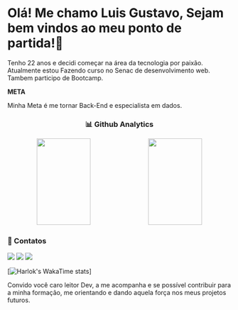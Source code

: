 
# Olá! Me chamo Luis Gustavo, Sejam bem vindos ao meu ponto de partida!🚀
Tenho 22 anos e decidi começar na área da tecnologia por paixão. Atualmente estou Fazendo curso no Senac de desenvolvimento web. Tambem participo de Bootcamp.

**META**

Minha Meta é me tornar Back-End e especialista em dados.


<div align="center">
 <h3>📊 Github Analytics</h3>
  <img width="49%" height="195px" src= "https://github-readme-stats.vercel.app/api?username=LuisgrbDev&theme=tokyonight" /> 
  <img width="49%" height="195px" src= "https://github-readme-stats.vercel.app/api/top-langs/?username=LuisgrbDev&layout=compact&theme=tokyonight"/>
</div>



<div> 
  <h3>📍 Contatos</h3>
  <a href="https://instagram.com/dezdejunho.l/" target="_blank"><img src="https://img.shields.io/badge/-Instagram-%23E4405F?style=for-the-badge&logo=instagram&logoColor=white" target="_blank"></a>
  <a href = "luisgrbenvindo@gmail.com"><img src="https://img.shields.io/badge/-Gmail-%23333?style=for-the-badge&logo=gmail&logoColor=white" target="_blank"></a>
  <a href="https://www.linkedin.com/in/lu%C3%ADs-gustavo-rodrigues-benvindo-523b0433" target="_blank"><img src="https://img.shields.io/badge/-LinkedIn-%230077B5?style=for-the-badge&logo=linkedin&logoColor=white" target="_blank"></a> 

</div>

[![Harlok's WakaTime stats](https://github-readme-stats.vercel.app/api/wakatime?username=LuisgrbDev)]

Convido você caro leitor Dev, a me acompanha e se possível contribuir para a minha formação, me orientando e dando aquela força nos meus projetos futuros.
